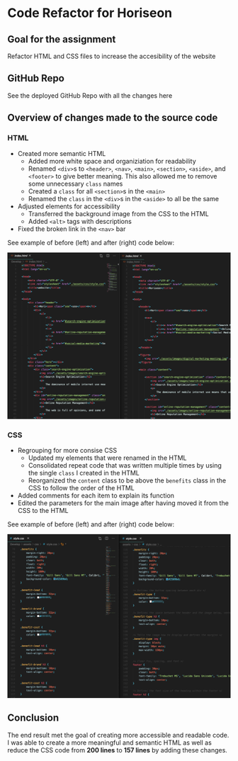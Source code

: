 # Code Refactor for Horiseon

## Goal for the assignment

Refactor HTML and CSS files to increase the accesibility of the website

## GitHub Repo

See the deployed GitHub Repo with all the changes here

## Overview of changes made to the source code

### HTML

* Created more semantic HTML
    * Added more white space and organiziation for readability
    * Renamed `<div>`s to `<header>`, `<nav>`, `<main>`, `<section>`, `<aside>`, and `<footer>` to give better meaning. This also allowed me to remove some unnecessary `class` names
    * Created a `class` for all `<section>`s in the `<main>`
    * Renamed the `class` in the `<div>`s in the `<aside>` to all be the same
* Adjusted elements for accessibility
    * Transferred the background image from the CSS to the HTML
    * Added `<alt>` tags with descriptions
* Fixed the broken link in the `<nav>` bar

See example of before (left) and after (right) code below:

![starting-vs-ending-html](./assets/images/starting-vs-ending-html.png)

### CSS

* Regrouping for more consise CSS
    * Updated my elements that were renamed in the HTML
    * Consolidated repeat code that was written multiple times by using the single `class` I created in the HTML
    * Reorganized the `content` class to be above the `benefits` class in the CSS to follow the order of the HTML
* Added comments for each item to explain its function
* Edited the parameters for the main image after having moved it from the CSS to the HTML
    
See example of before (left) and after (right) code below:

![starting-vs-ending-css](./assets/images/starting-vs-ending-css.png)

## Conclusion

The end result met the goal of creating more accessible and readable code. I was able to create a more meaningful and semantic HTML as well as reduce the CSS code from **200 lines** to **157 lines** by adding these changes.